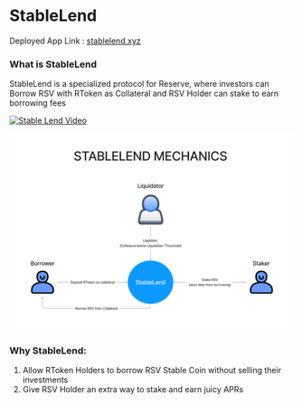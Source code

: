 # StableLend

Deployed App Link : [stablelend.xyz](https://stablelend.xyz)

### What is StableLend

StableLend is a specialized protocol for Reserve, where investors can Borrow RSV with RToken as Collateral and RSV Holder can stake to earn borrowing fees


[![Stable Lend Video](https://cdn.loom.com/sessions/thumbnails/f32d5c4cd0234d0c9ae0794b112d9a30-with-play.gif)](https://www.loom.com/share/f32d5c4cd0234d0c9ae0794b112d9a30)

![](https://raw.githubusercontent.com/blockdudes/stablelend/main/docs/stablelend-mechanics.jpeg)



### Why StableLend:

1) Allow RToken Holders to borrow RSV Stable Coin without selling their investments
2) Give RSV Holder an extra way to stake and earn juicy APRs
